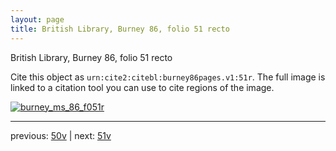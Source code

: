 ```yaml
---
layout: page
title: British Library, Burney 86, folio 51 recto
---
```


British Library, Burney 86, folio 51 recto

Cite this object as `urn:cite2:citebl:burney86pages.v1:51r`.  The full image is linked to a citation tool you can use to cite regions of the image.

[![burney_ms_86_f051r](http://www.homermultitext.org/iipsrv?IIIF=/project/homer/pyramidal/deepzoom/citebl/burney86imgs/v1/burney_ms_86_f051r.tif/full/800,/0/default.jpg)](http://www.homermultitext.org/ict2/?urn=urn:cite2:citebl:burney86imgs.v1:burney_ms_86_f051r) 

---

previous:  [50v](../50v/) | next: [51v](../51v/)